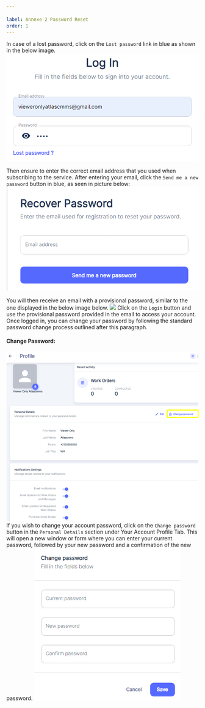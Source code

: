 ```yaml
---

label: Annexe 2 Password Reset
order: 1
---
```


In case of a lost password, click on the `Lost password` link in blue as shown in the below image.
![](../static/img/image156.png)

Then ensure to enter the correct email address that you used when subscribing to the service. After entering your email, click the `Send me a new password` button in blue, as seen in picture below:
![](../static/img/image157.png)

You will then receive an email with a provisional password, similar to the one displayed in the below image below.
![](../static/img/image158.png)
Click on the `Login` button and use the provisional password provided in the email to access your account. Once logged in, you can change your password by following the standard password change process outlined after this paragraph.

#### Change Password:
![](../static/img/image159.png)
If you wish to change your account password, click on the `Change password` button in the `Personal Details` section under Your Account Profile Tab. This will open a new window or form where you can enter your current password, followed by your new password and a confirmation of the new password.
![](../static/img/image160.png)